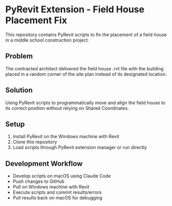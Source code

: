 # PyRevit Extension - Field House Placement Fix

This repository contains PyRevit scripts to fix the placement of a field house in a middle school construction project.

## Problem
The contracted architect delivered the field house .rvt file with the building placed in a random corner of the site plan instead of its designated location.

## Solution
Using PyRevit scripts to programmatically move and align the field house to its correct position without relying on Shared Coordinates.

## Setup
1. Install PyRevit on the Windows machine with Revit
2. Clone this repository
3. Load scripts through PyRevit extension manager or run directly

## Development Workflow
- Develop scripts on macOS using Claude Code
- Push changes to GitHub
- Pull on Windows machine with Revit
- Execute scripts and commit results/errors
- Pull results back on macOS for debugging